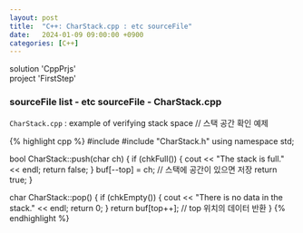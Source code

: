 ```yaml
---
layout: post
title:  "C++: CharStack.cpp : etc sourceFile"
date:   2024-01-09 09:00:00 +0900
categories: [C++]
---
```


solution 'CppPrjs'   
project 'FirstStep'   
   
### sourceFile list - etc sourceFile - CharStack.cpp   
`CharStack.cpp` : example of verifying stack space // 스택 공간 확인 예제   
   
{% highlight cpp %}
#include <iostream>
#include "CharStack.h"
using namespace std;

bool CharStack::push(char ch)
{
	if (chkFull()) {
		cout << "The stack is full." << endl;
		return false;
	}
	buf[--top] = ch;		// 스택에 공간이 있으면 저장
	return true;
}

char CharStack::pop() {
	if (chkEmpty()) {
		cout << "There is no data in the stack." << endl;
		return 0;
	}
	return buf[top++];		// top 위치의 데이터 반환
}
{% endhighlight %}
